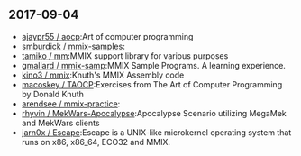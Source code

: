 ## 2017-09-04

* [ajaypr55 / aocp](https://github.com/ajaypr55/aocp):Art of computer programming
* [smburdick / mmix-samples](https://github.com/smburdick/mmix-samples):
* [tamiko / mm](https://github.com/tamiko/mm):MMIX support library for various purposes
* [gmallard / mmix-samp](https://github.com/gmallard/mmix-samp):MMIX Sample Programs. A learning experience.
* [kino3 / mmix](https://github.com/kino3/mmix):Knuth's MMIX Assembly code
* [macoskey / TAOCP](https://github.com/macoskey/TAOCP):Exercises from The Art of Computer Programming by Donald Knuth
* [arendsee / mmix-practice](https://github.com/arendsee/mmix-practice):
* [rhyvin / MekWars-Apocalypse](https://github.com/rhyvin/MekWars-Apocalypse):Apocalypse Scenario utilizing MegaMek and MekWars clients
* [jarn0x / Escape](https://github.com/jarn0x/Escape):Escape is a UNIX-like microkernel operating system that runs on x86, x86_64, ECO32 and MMIX.
